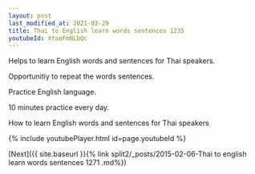 ```yaml
---
layout: post
last_modified_at: 2021-03-29
title: Thai to English learn words sentences 1235 
youtubeId: XtooFmNLbQc
---
```

 
 
Helps to learn English words and sentences for Thai speakers.

Opportunitiy to repeat the words sentences. 

Practice English language. 
 
10 minutes practice every day. 
 
How to learn English words and sentences for Thai speakers 
 
{% include youtubePlayer.html id=page.youtubeId %}
 
 
[Next]({{ site.baseurl }}{% link  split2/_posts/2015-02-06-Thai to english learn words sentences 1271 .md%})
 

